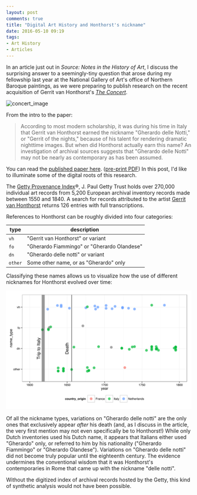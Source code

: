 ```yaml
---
layout: post
comments: true
title: "Digital Art History and Honthorst's nickname"
date: 2016-05-10 09:19
tags:
- Art History
- Articles
---
```


In an article just out in *Source: Notes in the History of Art*, I discuss the surprising answer to a seemingly-tiny question that arose during my fellowship last year at the National Gallery of Art's office of Northern Baroque paintings, as we were preparing to publish research on the recent acquisition of Gerrit van Honthorst's [*The Concert*][concert].

![concert_image](https://upload.wikimedia.org/wikipedia/commons/thumb/1/16/Gerard_van_honthorst_-_the_concert_-_1623.jpg/640px-Gerard_van_honthorst_-_the_concert_-_1623.jpg)

[concert]: http://www.nga.gov/content/ngaweb/Collection/art-object-page.163184.html

From the intro to the paper:

>According to most modern scholarship, it was during his time in Italy that Gerrit van Honthorst earned the nickname "Gherardo delle Notti," or "Gerrit of the nights," because of his talent for rendering dramatic nighttime images.
But when did Honthorst actually earn this name?
An investigation of archival sources suggests that "Gherardo delle Notti" may not be nearly as contemporary as has been assumed.

You can read the [published paper here](http://dx.doi.org/10.1086/686710). ([pre-print PDF](/assets/docs/honthorst_preprint.pdf))
In this post, I'd like to illuminate some of the digital roots of this research.

The [Getty Provenance Index](http://www.getty.edu/research/tools/provenance/search.html)®, J. Paul Getty Trust holds over 270,000 individual art records from 5,200 European archival inventory records made between 1550 and 1840.
A search for records attributed to the artist [Gerrit van Honthorst](http://en.wikipedia.org/wiki/Gerard_van_Honthorst) returns 126 entries with full transcriptions.

References to Honthorst can be roughly divided into four categories:

|type   |description|
|-------|-----------|
|`vh`   | "Gerrit van Honthorst" or variant |
|`fo`   | "Gherardo Fiammingo" or "Gherardo Olandese"|
|`dn`   | "Gherardo delle notti" or variant |
|`other`| Some other name, or as "Gherardo" only |

Classifying these names allows us to visualize how the use of different nicknames for Honthorst evolved over time:

![Variations on nicknames for Honthorst over time.](/assets/images-display/honthorst_nickname.svg)

Of all the nickname types, variations on "Gherardo delle notti" are the only ones that exclusively appear *after* his death (and, as I discuss in the article, the very first mention may not even specifically be to Honthorst!)
While only Dutch inventories used his Dutch name, it appears that Italians either used "Gherardo" only, or referred to him by his nationality ("Gherardo Fiammingo" or "Gherardo Olandese").
Variations on "Gherardo delle notti" did not become truly popular until the eighteenth century.
The evidence undermines the conventional wisdom that it was Honthorst's contemporaries in Rome that came up with the nickname "delle notti".

Without the digitized index of archival records hosted by the Getty, this kind of synthetic analysis would not have been possible.
